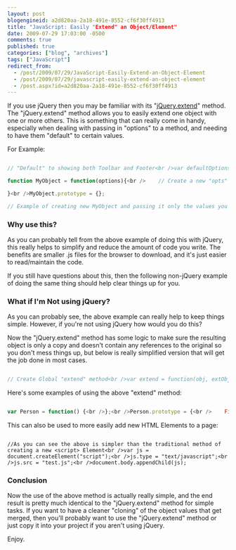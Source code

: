 ```yaml
---
layout: post
blogengineid: a2d820aa-2a18-491e-8552-cf6f30ff4913
title: "JavaScript: Easily "Extend" an Object/Element"
date: 2009-07-29 17:03:00 -0500
comments: true
published: true
categories: ["blog", "archives"]
tags: ["JavaScript"]
redirect_from: 
  - /post/2009/07/29/JavaScript-Easily-Extend-an-Object-Element
  - /post/2009/07/29/javascript-easily-extend-an-object-element
  - /post.aspx?id=a2d820aa-2a18-491e-8552-cf6f30ff4913
---
```

<!-- more -->

If you use jQuery then you may be familiar with its "<a href="http://docs.jquery.com/Utilities/jQuery.extend">jQuery.extend</a>" method. The "jQuery.extend" method allows you to easily extend one object with one or more others. This is something that can really come in handy, especially when dealing with passing in "options" to a method, and needing to have them "default" to certain values.

For Example:

```javascript

// "Default" to showing both Toolbar and Footer<br />var defaultOptions = { showToolbar: true, showFooter: true };

function MyObject = function(options){<br />    // Create a new "opts" variable that is a copy of "defaultOptions", then apply all values from "options"<br />    var opts = jQuery.extend({}, defaultOptions, options);<br /><br />    // Now you have the "opts" variable that has all the "defaultOptions" values merged with the<br />    // "options" that were passed in to the function.<br /><br />    // Do Stuff According to "opts" defined

}<br />MyObject.prototype = {};

// Example of creating new MyObject and passing it only the values you want to override the defaults<br />var obj = new MyObject({ showFooter: false });<br />// The above line will tell the new "MyObject" to show the toolbar, but not the footer.

```
<h3>Why use this?</h3>

As you can probably tell from the above example of doing this with jQuery, this really helps to simplify and reduce the amount of code you write. The benefits are smaller .js files for the browser to download, and it's just easier to read/maintain the code.

If you still have questions about this, then the following non-jQuery example of doing the same thing should help clear things up for you.
<h3>What if I'm Not using jQuery?<br /></h3>

As you can probably see, the above example can really help to keep things simple. However, if you're not using jQuery how would you do this?

Now the "jQuery.extend" method has some logic to make sure the resulting object is only a copy and doesn't contain any references to the original so you don't mess things up, but below is really simplified version that will get the job done in most cases.

```javascript

// Create Global "extend" method<br />var extend = function(obj, extObj) {<br />    if (arguments.length > 2) {<br />        for (var a = 1; a < arguments.length; a++) {<br />            extend(obj, arguments[a]);<br />        }<br />    } else {<br />        for (var i in extObj) {<br />            obj[i] = extObj[i];<br />        }<br />    }<br />    return obj;<br />};

```

Here's some examples of using the above "extend" method:

```javascript

var Person = function() {<br />};<br />Person.prototype = {<br />    FirstName: null,<br />    LastName: null<br />};        <br /><br />var person1 = new Person();<br />// Set multiple object properties with a single line of code<br />extend(person1, { FirstName: "John", LastName: "Doe" });<br />alert(person1.FirstName + " " + person1.LastName);<br /><br />// Create a new Person instance and set it's properties in 1 line<br />var person2 = extend(new Person(), { FirstName: "John", LastName: "Doe" });<br />alert(person2.FirstName);<br /><br />// "clone" person2<br />var person3 = extend(new Person(), person2);<br />alert(person3.LastName);<br /><br />// "clone" person2 and add new properties<br />var person4 = extend(new Person(), person2, { Age: 18 });<br />alert(person4.FirstName + " :: " + person4.Age);

```

This can also be used to more easily add new HTML Elements to a page:

```javascript<br />var js = extend(document.createElement("script"), { type: "text/javascript", src: "test.js" });<br />document.body.appendChild(js);

//As you can see the above is simpler than the traditional method of creating a new <script> Element<br />var js = document.createElement("script");<br />js.type = "text/javascript";<br />js.src = "test.js";<br />document.body.appendChild(js);

```
<h3>Conclusion</h3>

Now the use of the above method is actually really simple, and the end result is pretty much identical to the "jQuery.extend" method for simple tasks. If you want to have a cleaner "cloning" of the object values that get merged, then you'll probably want to use the "jQuery.extend" method or just copy it into your project if you aren't using jQuery.

Enjoy.
